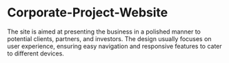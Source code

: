 # Corporate-Project-Website
The site is aimed at presenting the business in a polished manner to potential clients, partners, and investors. The design usually focuses on user experience, ensuring easy navigation and responsive features to cater to different devices.
